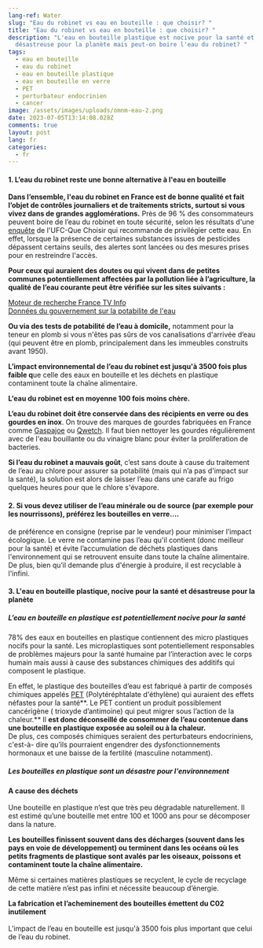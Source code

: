 ```yaml
---
lang-ref: Water
slug: "Eau du robinet vs eau en bouteille : que choisir? "
title: "Eau du robinet vs eau en bouteille : que choisir? "
description: "L'eau en bouteille plastique est nocive pour la santé et
  désastreuse pour la planète mais peut-on boire l'eau du robinet? "
tags:
  - eau en bouteille
  - eau du robinet
  - eau en bouteille plastique
  - eau en bouteille en verre
  - PET
  - perturbateur endocrinien
  - cancer
image: /assets/images/uploads/omnm-eau-2.png
date: 2023-07-05T13:14:08.028Z
comments: true
layout: post
lang: fr
categories:
  - fr
---
```



#### 1. L’eau du robinet reste une bonne alternative à l'eau en bouteille

**Dans l’ensemble, l'eau du robinet en France est de bonne qualité et fait l’objet de contrôles journaliers et de traitements stricts, surtout si vous vivez dans de grandes agglomérations.** Près de 96 % des consommateurs peuvent boire de l’eau du robinet en toute sécurité, selon les résultats d'une [enquête](https://www.quechoisir.org/guide-d-achat-quelle-eau-boire-n4855/) de l'UFC-Que Choisir qui recommande de privilégier cette eau. En effet, lorsque la présence de certaines substances issues de pesticides dépassent certains seuils, des alertes sont lancées ou des mesures prises pour en restreindre l'accès.

**Pour ceux qui auraient des doutes ou qui vivent dans de petites communes potentiellement affectées par la pollution liée à l’agriculture, la qualité de l’eau courante peut être vérifiée sur les sites suivants :** 

[Moteur de recherche France TV Info](<https://www.francetvinfo.fr/sante/environnement-et-sante/votre-eau-du-robinet-comporte-t-elle-des-pesticides-au-dessus-des-limites-de-qualite-decouvrez-le-grace-a-notre-moteur-de-recherche_5364667.html>)\
[Données du gouvernement sur la potabilite de l'eau ](<https://www.data.gouv.fr/fr/datasets/pesticides-dans-les-eaux-souterraines/>)

**Ou via des tests de potabilité de l’eau à domicile,** notamment pour la teneur en plomb si vous n'êtes pas sûrs de vos canalisations d'arrivée d’eau (qui peuvent être en plomb, principalement dans les immeubles construits avant 1950). 

**L’impact environnemental de l’eau du robinet est jusqu'à 3500 fois plus faible q**ue celle des eaux en bouteille et les déchets en plastique contaminent toute la chaîne alimentaire. 

**L'eau du robinet est en moyenne 100 fois moins chère.**

**L’eau du robinet doit être conservée dans des récipients en verre ou des gourdes en inox**. On trouve des marques de gourdes fabriquées en France comme [Gaspajoe](https://www.gaspajoe.fr/) ou [Qwetch](https://www.qwetch.com/). Il faut bien nettoyer les gourdes régulièrement avec de l'eau bouillante ou du vinaigre blanc pour éviter la proliferation de bacteries.  

**Si l’eau du robinet a mauvais goût**, c’est sans doute à cause du traitement de l’eau au chlore pour assurer sa potabilité (mais qui n’a pas d'impact sur la santé), la solution est alors de laisser l’eau dans une carafe au frigo quelques heures pour que le chlore s'évapore. 

#### 2. Si vous devez utiliser de l’eau minérale ou de source (par exemple pour les nourrissons), préférez les bouteilles en verre….

de préférence en consigne (reprise par le vendeur) pour minimiser l’impact écologique. Le verre ne contamine pas l’eau qu'il contient (donc meilleur pour la santé) et évite l’accumulation de déchets plastiques dans l'environnement qui se retrouvent ensuite dans toute la chaîne alimentaire. De plus, bien qu’il demande plus d'énergie à produire, il est recyclable à l'infini. 

#### 3. L'eau en bouteille plastique, nocive pour la santé et désastreuse pour la planète 

##### L’eau en bouteille en plastique est potentiellement nocive pour la santé 

78% des eaux en bouteilles en plastique contiennent des micro plastiques nocifs pour la santé. Les microplastiques sont potentiellement responsables de problèmes majeurs pour la santé humaine par l’interaction avec le corps humain mais aussi à cause des substances chimiques des additifs qui composent le plastique. 

En effet, le plastique des bouteilles d’eau est fabriqué à partir de composés chimiques appelés [PET](https://www.bioalaune.com/fr/actualite-bio/23627/ces-etonnants-materiaux-naturels-qui-pourraient-remplacer-plastique) (Polytéréphtalate d'éthylène) qui auraient des effets néfastes pour la santé**. Le PET contient un produit possiblement cancérigène ( trioxyde d’antimoine) qui peut migrer sous l’action de la chaleur.** Il **est donc déconseillé de consommer de l’eau contenue dans une bouteille en plastique exposée au soleil ou à la chaleur.**\
De plus, ces composés chimiques seraient des perturbateurs endocriniens, c'est-à- dire qu’ils pourraient engendrer des dysfonctionnements hormonaux et une baisse de la fertilité (masculine notamment). 

##### Les bouteilles en plastique sont un désastre pour l'environnement 

**A cause des déchets**\
\
Une bouteille en plastique n’est que très peu dégradable naturellement. Il est estimé qu’une bouteille met entre 100 et 1000 ans pour se décomposer dans la nature.

**Les bouteilles finissent souvent dans des décharges (souvent dans les pays en voie de développement) ou terminent dans les océans où les petits fragments de plastique sont avalés par les oiseaux, poissons et contaminent toute la chaîne alimentaire.** 

Même si certaines matières plastiques se recyclent, le cycle de recyclage de cette matière n’est pas infini et nécessite beaucoup d’énergie. 

**La fabrication et l’acheminement des bouteilles émettent du C02 inutilement**\
\
L’impact de l’eau en bouteille est jusqu'à 3500 fois plus important que celui de l’eau du robinet.